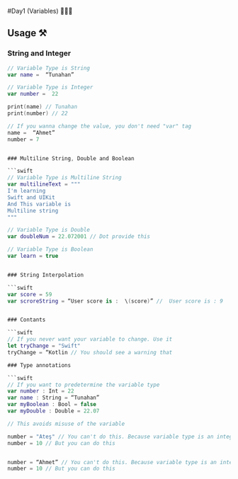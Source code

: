 #Day1 (Variables) 👨🏻‍💻

## Usage ⚒️

### String and Integer

```swift
// Variable Type is String
var name =  “Tunahan”

// Variable Type is Integer
var number =  22

print(name) // Tunahan
print(number) // 22

// If you wanna change the value, you don't need "var" tag
name =  “Ahmet”
number = 7


### Multiline String, Double and Boolean

```swift
// Variable Type is Multiline String
var multilineText = """
I'm learning
Swift and UIKit
And This variable is
Multiline string
"""

// Variable Type is Double
var doubleNum = 22.072001 // Dot provide this

// Variable Type is Boolean
var learn = true


### String Interpolation

```swift
var score = 59
var scroreString = “User score is :  \(score)” //  User score is : 9 


### Contants 

```swift
// If you never want your variable to change. Use it
let tryChange = "Swift"
tryChange = “Kotlin // You should see a warning that 

### Type annotations 

```swift
// If you want to predetermine the variable type
var number : Int = 22
var name : String = “Tunahan” 
var myBoolean : Bool = false
var myDouble : Double = 22.07

// This avoids misuse of the variable

number = "Ateş" // You can't do this. Because variable type is an integer.
number = 10 // But you can do this


number = “Ahmet” // You can't do this. Because variable type is an integer.
number = 10 // But you can do this





















